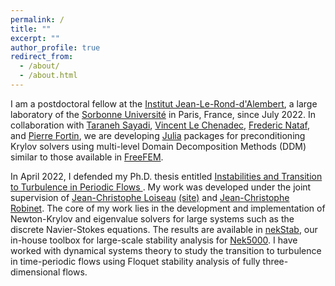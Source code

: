 ```yaml
---
permalink: /
title: ""
excerpt: ""
author_profile: true
redirect_from: 
  - /about/
  - /about.html
---
```


I am a postdoctoral fellow at the [Institut Jean-Le-Rond-d'Alembert](http://www.dalembert.upmc.fr/ijlrda/), a large laboratory of the [Sorbonne Université](https://goo.gl/maps/DNvQgSaevBBmWtos7) in Paris, France, since July 2022. In collaboration with [Taraneh Sayadi](https://www.researchgate.net/profile/Taraneh-Sayadi), [Vincent Le Chenadec](https://www.researchgate.net/profile/Vincent-Le-Chenadec), [Frederic Nataf](https://www.researchgate.net/profile/Frederic-Nataf), and [Pierre Fortin](https://pro.univ-lille.fr/pierre-fortin), we are developing [Julia](https://julialang.org/) packages for preconditioning Krylov solvers using multi-level Domain Decomposition Methods (DDM) similar to those available in [FreeFEM](https://github.com/FreeFem).

In April 2022, I defended my Ph.D. thesis entitled [Instabilities and Transition to Turbulence in Periodic Flows
](https://www.researchgate.net/publication/362536309_Instabilities_and_transition_to_turbulence_in_periodic_flows). My work was developed under the joint supervision of [Jean-Christophe Loiseau](https://www.researchgate.net/profile/Jean-Christophe-Loiseau) [(site)](https://loiseaujc.github.io/) and [Jean-Christophe Robinet](https://www.researchgate.net/profile/Jean-Christophe-Robinet). The core of my work lies in the development and implementation of Newton-Krylov and eigenvalue solvers for large systems such as the discrete Navier-Stokes equations. The results are available in [nekStab](https://github.com/nekStab), our in-house toolbox for large-scale stability analysis for [Nek5000](https://github.com/Nek5000). I have worked with dynamical systems theory to study the transition to turbulence in time-periodic flows using Floquet stability analysis of fully three-dimensional flows.

<!---

Research Activity
======

Transition to turbulence : Transition to turbulence is one of the most important unsolved problem in fluid dynamics. From an engineering point of view, turbulence may be beneficial (e.g. in mixing problems) or detrimental (e.g. in aerodynamics applications). In either case, a better understanding of the physical mechanisms causing the flow to transition to turbulence is needed. This increased understanding may then be used to try to promote or delay transition. In this context, part of my research is dedicated to understanding these mechanisms and predicting the onset of turbulence by using tools from dynamical system theory. In particular, we develop large-scale Newton-Krylov and eigenvalue solvers to perform stability analyses of fully three-dimensional flow configurations. This work has recently culminated in the development of nekStab, a user-friendly toolbox for the spectral element solver Nek5000. This toolbox will be released as open-source very shortly.
 --->
